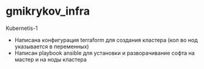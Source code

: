  # gmikrykov_infra

  Kubernetis-1
 - Написана конфигурация terraform для создания кластера (кол во нод указывается в переменных)
 - Написан playbook ansible для установки и разворачивание софта на мастер и на ноды кластера

